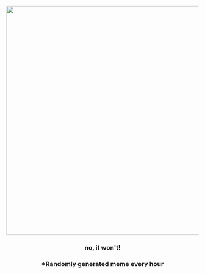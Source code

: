 <p align="center">
        <img src="https://i.redd.it/bnqt6mkgbra91.jpg" width="600" height="600">
        </p>
        <h3 align="center">no, it won't!</h3>
        <h3 align="center">*Randomly generated meme every hour</h3>
    